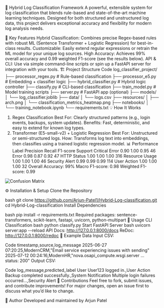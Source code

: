 🚀 Hybrid Log Classification Framework
A powerful, extensible system for log classification that blends rule-based and state-of-the-art machine learning techniques. Designed for both structured and unstructured log data, this project delivers exceptional accuracy and flexibility for modern log analysis needs.

🧩 Key Features
Hybrid Classification: Combines precise Regex-based rules with robust ML (Sentence Transformer + Logistic Regression) for best-in-class results.
Customizable: Easily extend regular expressions or retrain the ML model for your unique log sources.
High Accuracy: Achieves 99% overall accuracy and 0.99 weighted F1-score (see the results below).
API & CLI: Use via simple command-line scripts or spin up a FastAPI server for integration with your tools.
🏗️ Project Structure
Code
log_classifier_project/
├── processor_regex.py       # Rule-based classification
├── processor_e5.py          # Embedding + classifier logic
├── hybrid_classifier.py     # Hybrid logic controller
├── classify.py              # CLI-based classification
├── train_model.py           # Model training scripts
├── server.py                # FastAPI app (optional)
├── models/
│   └── log_classifier.joblib
├── data/
│   └── logs.csv
├── resources/
│   ├── arch.png
│   └── classification_metrics_heatmap.png
├── notebooks/
│   └── training_notebook.ipynb
└── requirements.txt
💡 How It Works
1. Regex Classification
Best For: Clearly structured patterns (e.g., login events, backups, system updates).
Benefits: Fast, deterministic, and easy to extend for known log types.
2. Transformer (E5-small-v2) + Logistic Regression
Best For: Unstructured or semi-structured logs.
How: Transforms log text into embeddings, then classifies using a trained logistic regression model.
📊 Performance
Label	Precision	Recall	F1-score	Support
Critical Error	0.90	1.00	0.95	46
Error	0.98	0.87	0.92	47
HTTP Status	1.00	1.00	1.00	316
Resource Usage	1.00	1.00	1.00	46
Security Alert	0.99	0.99	0.99	114
User Action	1.00	1.00	1.00	32
Overall Accuracy: 99%
Macro F1-score: 0.98
Weighted F1-score: 0.99

![Confusion Matrix](resources/classification_metrics_heatmap.png)

⚙️ Installation & Setup
Clone the Repository

bash
git clone https://github.com/Arjun-Patel1/Hybrid-Log-classification.git
cd Hybrid-Log-classification
Install Dependencies

bash
pip install -r requirements.txt
Required packages: sentence-transformers, scikit-learn, fastapi, uvicorn, python-multipart
🚀 Usage
CLI Classification
bash
python classify.py
Start FastAPI Server
bash
uvicorn server:app --reload
API Docs: http://127.0.0.1:8000/docs
ReDoc: http://127.0.0.1:8000/redoc
📝 Example Data
Input CSV:

Code
timestamp,source,log_message
2025-06-27 07:20:25,ModernCRM,"Email service experiencing issues with sending"
2025-07-12 00:24:16,ModernHR,"nova.osapi_compute.wsgi.server ... status: 200"
Output CSV:

Code
log_message,predicted_label
User User123 logged in.,User Action
Backup completed successfully.,System Notification
Multiple login failures occurred...,Security Alert
🙌 Contributions
Feel free to fork, submit issues, and contribute improvements! For major changes, open an issue first to discuss what you’d like to change.

👤 Author
Developed and maintained by Arjun Patel
